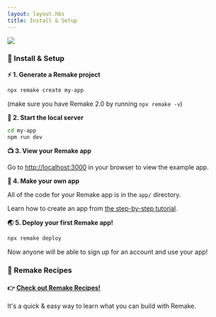 ```yaml
---
layout: layout.hbs
title: Install & Setup
---
```


<img class="image--small image--center" src="https://remake.s3.amazonaws.com/smartsharp/03.svg">

### 🦄 Install & Setup


**⚡️ 1. Generate a Remake project**

```bash
npx remake create my-app
```

(make sure you have Remake 2.0 by running `npx remake -v`)

**🚀 2. Start the local server**

```bash
cd my-app
npm run dev
```

**📺 3. View your Remake app**

Go to [http://localhost:3000](http://localhost:3000) in your browser to view the example app.

**🎨 4. Make your own app**

All of the code for your Remake app is in the `app/` directory.

Learn how to create an app from [the step-by-step tutorial](https://docs.remaketheweb.com/introducing-remake/).

**🌏 5. Deploy your first Remake app!**

```bash
npx remake deploy
```

Now anyone will be able to sign up for an account and use your app!

### 🍕 Remake Recipes

#### 👉 [Check out Remake Recipes!](https://recipes.remaketheweb.com/)

It's a quick &amp; easy way to learn what you can build with Remake.

